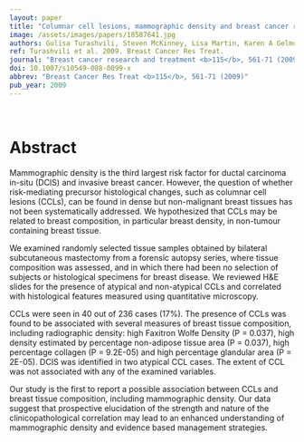 ```yaml
---
layout: paper
title: "Columnar cell lesions, mammographic density and breast cancer risk."
image: /assets/images/papers/18587641.jpg
authors: Gulisa Turashvili, Steven McKinney, Lisa Martin, Karen A Gelmon, Peter Watson, Norman Boyd, Samuel Aparicio
ref: Turashvili et al. 2009. Breast Cancer Res Treat.
journal: "Breast cancer research and treatment <b>115</b>, 561-71 (2009)"
doi: 10.1007/s10549-008-0099-x
abbrev: "Breast Cancer Res Treat <b>115</b>, 561-71 (2009)"
pub_year: 2009
---
```


<br />
<div data-badge-popover="right" data-badge-type="donut" data-pmid="18587641" data-hide-no-mentions="true" class="altmetric-embed"></div>

# Abstract

Mammographic density is the third largest risk factor for ductal carcinoma in-situ (DCIS) and invasive breast cancer. However, the question of whether risk-mediating precursor histological changes, such as columnar cell lesions (CCLs), can be found in dense but non-malignant breast tissues has not been systematically addressed. We hypothesized that CCLs may be related to breast composition, in particular breast density, in non-tumour containing breast tissue.

We examined randomly selected tissue samples obtained by bilateral subcutaneous mastectomy from a forensic autopsy series, where tissue composition was assessed, and in which there had been no selection of subjects or histological specimens for breast disease. We reviewed H&E slides for the presence of atypical and non-atypical CCLs and correlated with histological features measured using quantitative microscopy.

CCLs were seen in 40 out of 236 cases (17%). The presence of CCLs was found to be associated with several measures of breast tissue composition, including radiographic density: high Faxitron Wolfe Density (P = 0.037), high density estimated by percentage non-adipose tissue area (P = 0.037), high percentage collagen (P = 9.2E-05) and high percentage glandular area (P = 2E-05). DCIS was identified in two atypical CCL cases. The extent of CCL was not associated with any of the examined variables.

Our study is the first to report a possible association between CCLs and breast tissue composition, including mammographic density. Our data suggest that prospective elucidation of the strength and nature of the clinicopathological correlation may lead to an enhanced understanding of mammographic density and evidence based management strategies.

